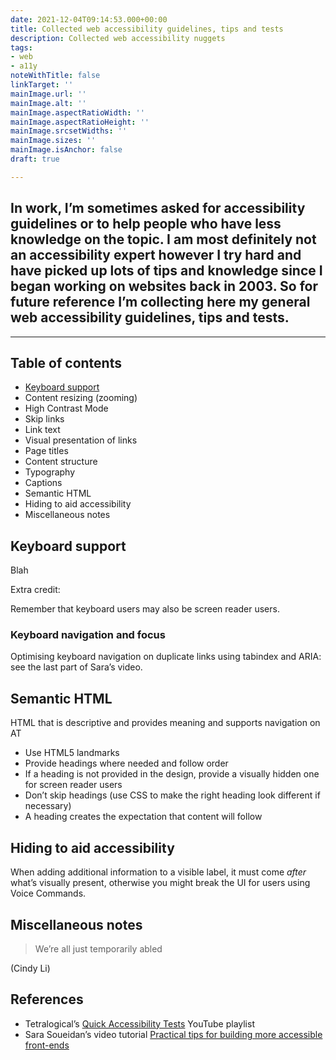 ```yaml
---
date: 2021-12-04T09:14:53.000+00:00
title: Collected web accessibility guidelines, tips and tests
description: Collected web accessibility nuggets
tags:
- web
- a11y
noteWithTitle: false
linkTarget: ''
mainImage.url: ''
mainImage.alt: ''
mainImage.aspectRatioWidth: ''
mainImage.aspectRatioHeight: ''
mainImage.srcsetWidths: ''
mainImage.sizes: ''
mainImage.isAnchor: false
draft: true

---
```

## In work, I’m sometimes asked for accessibility guidelines or to help people who have less knowledge on the topic. I am most definitely not an accessibility expert however I try hard and have picked up lots of tips and knowledge since I began working on websites back in 2003. So for future reference I’m collecting here my general web accessibility guidelines, tips and tests.
---

## Table of contents

* [Keyboard support](#keyboard-support)
* Content resizing (zooming)
* High Contrast Mode
* Skip links
* Link text
* Visual presentation of links
* Page titles
* Content structure
* Typography
* Captions
* Semantic HTML
* Hiding to aid accessibility
* Miscellaneous notes

## Keyboard support

Blah

Extra credit:

Remember that keyboard users may also be screen reader users.

### Keyboard navigation and focus

Optimising keyboard navigation on duplicate links using tabindex and ARIA: see the last part of Sara’s video.

## Semantic HTML

HTML that is descriptive and provides meaning and supports navigation on AT

* Use HTML5 landmarks
* Provide headings where needed and follow order
* If a heading is not provided in the design, provide a visually hidden one for screen reader users
* Don’t skip headings (use CSS to make the right heading look different if necessary)
* A heading creates the expectation that content will follow

## Hiding to aid accessibility

When adding additional information to a visible label, it must come _after_ what’s visually present, otherwise you might break the UI for users using Voice Commands.

## Miscellaneous notes

> We’re all just temporarily abled

(Cindy Li)



## References

* Tetralogical’s [Quick Accessibility Tests](https://www.youtube.com/playlist?list=PLTqm2yVMMUKWTr9XWdW5hJ9tk512Ow0SE) YouTube playlist
* Sara Soueidan’s video tutorial [Practical tips for building more accessible front-ends](https://aneventapart.com/news/post/practical-tips-for-building-more-accessible-front-ends)